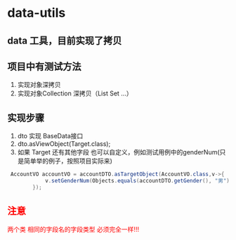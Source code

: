 # data-utils
## data 工具，目前实现了拷贝 

## 项目中有测试方法

1. 实现对象深拷贝
2. 实现对象Collection 深拷贝（List Set ...）

## 实现步骤

  1. dto 实现 BaseData接口
  2. dto.asViewObject(Target.class);
  3. 如果 Target 还有其他字段 也可以自定义，例如测试用例中的genderNum(只是简单举的例子，按照项目实际来)

```java
 AccountVO accountVO = accountDTO.asTargetObject(AccountVO.class,v->{
            v.setGenderNum(Objects.equals(accountDTO.getGender(), "男") ? "1" : "0");
        });
```

## <font color=red>注意</font>
<font color=red>两个类 相同的字段名的字段类型 必须完全一样!!!</font>

